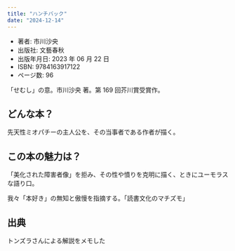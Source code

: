 ```yaml
---
title: "ハンチバック"
date: "2024-12-14"
---
```

- 著者: 市川沙央
- 出版社: 文藝春秋
- 出版年月日: 2023 年 06 月 22 日
- ISBN: 9784163917122
- ページ数: 96

「せむし」の意。市川沙央 著。第 169 回芥川賞受賞作。

## どんな本？

先天性ミオパチーの主人公を、その当事者である作者が描く。

## この本の魅力は？

「美化された障害者像」を拒み、その性や憤りを克明に描く、ときにユーモラスな語り口。

我々「本好き」の無知と傲慢を指摘する。「読書文化のマチズモ」

## 出典

トンズラさんによる解説をメモした